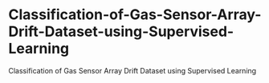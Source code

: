 # Classification-of-Gas-Sensor-Array-Drift-Dataset-using-Supervised-Learning
Classification of Gas Sensor Array Drift Dataset using Supervised Learning
